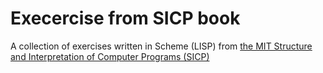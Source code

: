 # Execercise from SICP book

A collection of exercises written in Scheme (LISP) from [the MIT Structure and
Interpretation of Computer Programs (SICP)](https://mitpress.mit.edu/sites/default/files/sicp/index.html)
